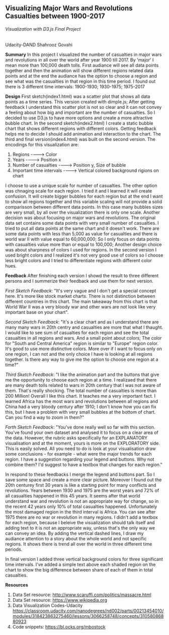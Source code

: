 ## Visualizing Major Wars and Revolutions Casualties between 1900-2017
###### Visualization with D3.js Final Project

Udacity-DAND
Shahrooz Govahi

**Summary**
In this project I visualized the number of casualties in major wars and revolutions in all over the world after year 1900 till 2017. By 'major' I mean more than 100,000 death tolls. First audiance will see all data points together and then the animation will show different regions related data points and at the end the audiance has the option to choose a region and see what was the casualties in that region in this time period. I found out there is 3 different time intervals: 1900-1930; 1930-1975; 1975-2017

**Design**
First sketch(index1.html) was a scatter plot that shows all data points as a time series. This version created with dimple.js; After getting feedback I understand this scatter plot is not so clear and it can not convey a feeling about how big and important are the number of casualties.
So I decided to use D3.js to have more options and create a more attractive bubble chart. In the second sketch(index2.html) I create a static bubble chart that shows different regions with different colors. Getting feedback helps me to decide I should add animation and interaction to the chart.
The third and final version(index4.html) was built on the second version. The encodings for this visualization are:
1. Regions ----> Color
2. Years ----> Position x
3. Number of casualties ----> Position y, Size of bubble
4. Important time intervals ----> Vertical colored background rigions on chart

I choose to use a unique scale for number of casualties. The other option was chnaging scale for each region. I tried it and I learned it will create confusion. It will create bigger bubbles for each region but at the end I want to show all regions together and this variable scaling will not provide a solid comparisson between different data points. In this case many bubbles sizes are very small, by all over the visualization there is only one scale.
Another decision was about focusing on major wars and revolutions. The original data set contains some data points with very small number of casualties. I tried to put all data points at the same chart and it doesn't work. There are some data points with less than 5,000 as value for casualties and there is world war II with value equal to 60,000,000; So I only focus on data points with casualties value more than or equal to 100,000;
Another design choice was about sharpness of colors I used for regions. In the second version I used bright colors and I realized it's not very good use of colors so I choose less bright colors and I tried to differentiate regions with different color hues.

**Feedback**
After finishing each version I showd the result to three different persons and I summerize their feedback and use them for next version.

*First Sketch Feedback*: "It's very vague and I don't get a special concept here. It's more like stock market charts. There is not distinction between different countries in this chart. The main takeaway from this chart is that World War II was a very bloody war and other wars are not look like very important base on your chart".

*Second Sketch Feedback*: "It's a clear chart and as I understand there are many many wars in 20th centry and casualties are more that what I thaught. I would like to see sum of casualties for each region and see the total casualties in all regions and wars. And a small point about colors; The color for "South and Central America" region is similar to "Europe" region color. It's good to use more distinctive colors. More over if I want to focus only on one region, I can not and the only choice I have is looking at all regions together. Is there any way to give me the option to choose one region at a time?"

*Third Sketch Feedback*: "I like the animation part and the buttons that give me the opportunity to choose each region at a time. I realizaed that there are many death tolls related to wars in 20th century that I was not aware of them. That's really shocking. The total number of casualties is more than 200 Million! Overall I like this chart. It teaches me a very important fact. I learned Africa has the most wars and revolutions between all regions and China had a very bloody century after 1910; I don't know how you can fix this, but I have a problem with very small bubbles at the bottom of chart. Can you find a way to zoom in them?"

*Forth Sketch Feedback*: "You've done really well so far with this section. You've found your own dataset and analysed it to focus on a clear area of the data. However, the rubric asks specifically for an EXPLANATORY visualisation and at the moment, yours is more on the EXPLORATORY side. This is easily solved. All you need to do is look at your visualisation draw some conclusions - for example - what were the major trends for each region. I have a suggestion regarding your legend and buttons. Why not combine them?
I'd suggest to have a textbox that changes for each region."

In respond to these feedbacks I merge the legend and buttons part. So I save some space and create a more clear picture. Moreover I found out the 20th centurey first 30 years is like a starting point for many conflicts and revolutions. Years between 1930 and 1975 are the worst years and 72% of all casualties happened in this 45 years. It seems after that world understand war and revolution is not an appropriate way for change, so in the recent 42 years only 10% of total casualties happened. Unfortunately the most damaged region in the third interval is Africa. You can see after 1975 there are no war or revolution in many regions.
I didn't add a textbox for each region, because I beleive the visualization should talk itself and adding text to it is not an appropriate way, unless that's the only way we can convey an idea. By adding the vertical dashed lines, I draw my audiance attention to a story about the whole world and not specific regions. It shows there is trend all over the world in three different time periods.

In final version I added three vertical background colors for three significant time intervals. I've added a simple text above each shaded region on the chart to show the big difference between share of each of them in total casualties.

**Resources**
1. Data Set resource:
 http://www.scaruffi.com/politics/massacre.html
2. Data Set resource:
https://www.wikipedia.org
2. Data Visualization Codes-Udacity
https://classroom.udacity.com/nanodegrees/nd002/parts/00213454010/modules/318423863275460/lessons/3066258748/concepts/31058086880923
3. Code snippets:
https://bl.ocks.org/mbostock